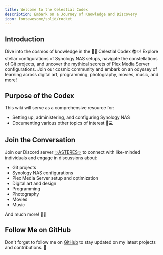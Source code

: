 ```yaml
---
title: Welcome to the Celestial Codex
description: Embark on a Journey of Knowledge and Discovery
icon: fontawesome/solid/rocket
---
```


## Introduction

Dive into the cosmos of knowledge in the 🌟✨ Celestial Codex 📚✨! Explore stellar configurations of Synology NAS setups, navigate the constellations of Git projects, and uncover the mythical secrets of Plex Media Server configurations. Join our cosmic community and embark on an odyssey of learning across digital art, programming, photography, movies, music, and more!

## Purpose of the Codex

This wiki will serve as a comprehensive resource for:

- Setting up, administering, and configuring Synology NAS
- Documenting various other topics of interest 📝💻

## Join the Conversation

Join our Discord server [✨ASTERES✨](https://discord.gg/b8kyRaFZJr) to connect with like-minded individuals and engage in discussions about:

- Git projects
- Synology NAS configurations
- Plex Media Server setup and optimization
- Digital art and design
- Programming
- Photography
- Movies
- Music

And much more! 🚀💬

## Follow Me on GitHub

Don't forget to follow me on [GitHub](https://github.com/scottgigawatt/) to stay updated on my latest projects and contributions. 🌟

